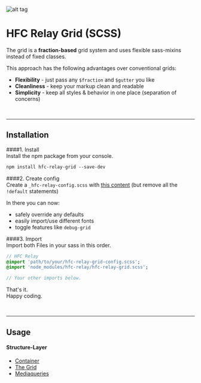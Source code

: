 ![alt tag](https://dl.dropboxusercontent.com/u/7534528/HFC/Relay/relay_logo.jpg)

# HFC Relay Grid (SCSS)
The grid is a **fraction-based** grid system and uses flexible sass-mixins instead of fixed classes.<br>

This approach has the following advantages over conventional grids:<br>

- **Flexibility** - just pass any ```$fraction``` and ```$gutter``` you like
- **Cleanliness** - keep your markup clean and readable
- **Simplicity** - keep all styles & behavior in one place (separation of concerns)


<br><hr>
## Installation

####1. Install<br>
Install the npm package from your console.
```sass
npm install hfc-relay-grid --save-dev
```

####2. Create config<br> 
Create a `_hfc-relay-config.scss` with [this content](src/_hfc-relay-grid-config.scss) (but remove all the `!default` statements) <br>

In there you can now:
- safely override any defaults
- easily import/use different fonts 
- toggle features like `debug-grid`


####3. Import<br> 
Import both Files in your sass in this order.
```sass
// HFC Relay
@import 'path/to/your/hfc-relay-grid-config.scss';
@import 'node_modules/hfc-relay/hfc-relay-grid.scss';

// Your other imports below.
```

That's it. <br>
Happy coding.


<br><hr>
## Usage

#### Structure-Layer
- [Container](docs/container.md)
- [The Grid](docs/grid.md)
- [Mediaqueries](docs/mediaqueries.md)
